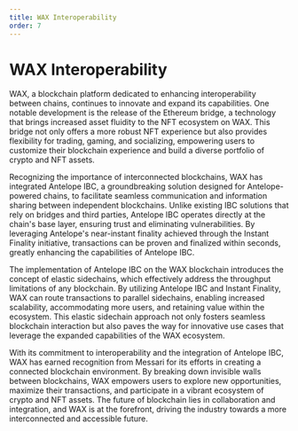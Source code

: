 ```yaml
---
title: WAX Interoperability
order: 7
---
```


# WAX Interoperability

WAX, a blockchain platform dedicated to enhancing interoperability between chains, continues to innovate and expand its capabilities. One notable development is the release of the Ethereum bridge, a technology that brings increased asset fluidity to the NFT ecosystem on WAX. This bridge not only offers a more robust NFT experience but also provides flexibility for trading, gaming, and socializing, empowering users to customize their blockchain experience and build a diverse portfolio of crypto and NFT assets.

Recognizing the importance of interconnected blockchains, WAX has integrated Antelope IBC, a groundbreaking solution designed for Antelope-powered chains, to facilitate seamless communication and information sharing between independent blockchains. Unlike existing IBC solutions that rely on bridges and third parties, Antelope IBC operates directly at the chain's base layer, ensuring trust and eliminating vulnerabilities. By leveraging Antelope's near-instant finality achieved through the Instant Finality initiative, transactions can be proven and finalized within seconds, greatly enhancing the capabilities of Antelope IBC.

The implementation of Antelope IBC on the WAX blockchain introduces the concept of elastic sidechains, which effectively address the throughput limitations of any blockchain. By utilizing Antelope IBC and Instant Finality, WAX can route transactions to parallel sidechains, enabling increased scalability, accommodating more users, and retaining value within the ecosystem. This elastic sidechain approach not only fosters seamless blockchain interaction but also paves the way for innovative use cases that leverage the expanded capabilities of the WAX ecosystem.

With its commitment to interoperability and the integration of Antelope IBC, WAX has earned recognition from Messari for its efforts in creating a connected blockchain environment. By breaking down invisible walls between blockchains, WAX empowers users to explore new opportunities, maximize their transactions, and participate in a vibrant ecosystem of crypto and NFT assets. The future of blockchain lies in collaboration and integration, and WAX is at the forefront, driving the industry towards a more interconnected and accessible future.
